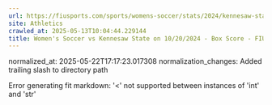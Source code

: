 ```yaml
---
url: https://fiusports.com/sports/womens-soccer/stats/2024/kennesaw-state/boxscore/12511/
site: Athletics
crawled_at: 2025-05-13T10:04:44.229144
title: Women's Soccer vs Kennesaw State on 10/20/2024 - Box Score - FIU Athletics
---
```

normalized_at: 2025-05-22T17:17:23.017308
normalization_changes: Added trailing slash to directory path

Error generating fit markdown: '<' not supported between instances of 'int' and 'str'